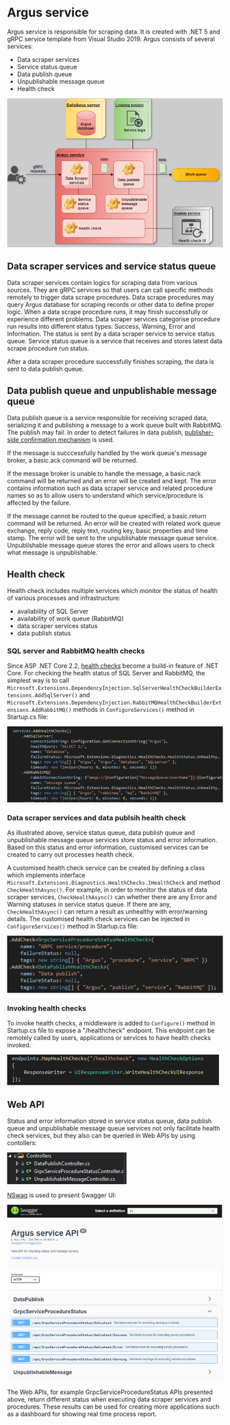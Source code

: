 # Argus service
Argus service is responsible for scraping data. It is created with .NET 5 and gRPC service template from Visual Studio 2019. Argus consists of several services:
* Data scraper services
* Service status queue
* Data publish queue
* Unpublishable message queue
* Health check

![argus structure](https://github.com/weizhi-luo/stocks/blob/main/doc/images/argus.png)

## Data scraper services and service status queue
Data scraper services contain logics for scraping data from various sources. They are gRPC services so that users can call specific methods remotely to trigger data scrape procedures. Data scrape procedures may query Argus database for scraping records or other data to define proper logic. When a data scrape procedure runs, it may finish successfully or experience different problems. Data scraper services categorise procedure run results into different status types: Success, Warning, Error and Information. The status is sent by a data scraper service to service status queue. Service status queue is a service that receives and stores latest data scrape procedure run status.

After a data scraper procedure successfully finishes scraping, the data is sent to data publish queue.

## Data publish queue and unpublishable message queue
Data publish queue is a service responsible for receiving scraped data, serializing it and publishing a message to a work queue built with RabbitMQ. The publish may fail. In order to detect failures in data publish, [publisher-side confirmation mechanism](https://www.rabbitmq.com/confirms.html#publisher-confirms) is used. 

If the message is succcessfully handled by the work queue's message broker, a basic.ack command will be returned. 

If the message broker is unable to handle the message, a basic.nack command will be returned and an error will be created and kept. The error contains information such as data scraper service and related procedure names so as to allow users to understand which service/procedure is affected by the failure. 

If the message cannot be routed to the queue specified, a basic.return command will be returned. An error will be created with related work queue exchange, reply code, reply text, routing key, basic properties and time stamp. The error will be sent to the unpublishable message queue service. Unpublishable message queue stores the error and allows users to check what message is unpublishable. 

## Health check
Health check includes multiple services which monitor the status of health of various processes and infrastructure:
* availability of SQL Server
* availability of work queue (RabbitMQ)
* data scraper services status
* data publish status

### SQL server and RabbitMQ health checks
Since ASP .NET Core 2.2, [health checks](https://docs.microsoft.com/en-gb/dotnet/architecture/microservices/implement-resilient-applications/monitor-app-health) become a build-in feature of .NET Core. For checking the health status of SQL Server and RabbitMQ, the simplest way is to call ```Microsoft.Extensions.DependencyInjection.SqlServerHealthCheckBuilderExtensions.AddSqlServer()``` and ```Microsoft.Extensions.DependencyInjection.RabbitMQHealthCheckBuilderExtensions.AddRabbitMQ()``` methods in ```ConfigureServices()``` method in Startup.cs file:

![health_check_sql_mq](https://github.com/weizhi-luo/stocks/blob/main/doc/images/health_check_sql_mq.PNG)

### Data scraper services and data publsih health check
As illustrated above, service status queue, data publish queue and unpublishable message queue services store status and error information. Based on this status and error information, customised services can be created to carry out processes health check. 

A customised health check service can be created by defining a class which implements interface ```Microsoft.Extensions.Diagnostics.HealthChecks.IHealthCheck``` and method ```CheckHealthAsync()```. For example, in order to monitor the status of data scraper services, ```CheckHealthAsync()``` can whether there are any Error and Warning statuses in service status queue. If there are any, ```CheckHealthAsync()``` can return a result as unhealthy with error/warning details. The customised health check services can be injected in ```ConfigureServices()``` method in Startup.cs file:

![argus_customised_health_checks](https://github.com/weizhi-luo/stocks/blob/main/doc/images/argus_customised_health_checks.PNG)

### Invoking health checks
To invoke health checks, a middleware is added to ```Configure()``` method in Startup.cs file to expose a "/healthcheck" endpoint. This endpoint can be remotely called by users, applications or services to have health checks invoked. 

![health_check_endpoint](https://github.com/weizhi-luo/stocks/blob/main/doc/images/health_check_endpoint.PNG)

## Web API
Status and error information stored in service status queue, data publish queue and unpublishable message queue services not only facilitate health check services, but they also can be queried in Web APIs by using contollers:

![contoller](https://github.com/weizhi-luo/stocks/blob/main/doc/images/controllers.PNG)

[NSwag](https://docs.microsoft.com/en-us/aspnet/core/tutorials/getting-started-with-nswag?view=aspnetcore-5.0&tabs=visual-studio) is used to present Swagger UI:

![swagger_ui](https://github.com/weizhi-luo/stocks/blob/main/doc/images/swagger_ui.PNG)

The Web APIs, for example GrpcServiceProcedureStatus APIs presented above, return different status when executing data scraper services and procedures. These results can be used for creating more applications such as a dashboard for showing real time process report. 
